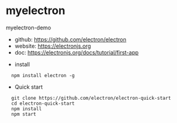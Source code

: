 # myelectron
myelectron-demo


* github: https://github.com/electron/electron
* website: https://electronjs.org
* doc: https://electronjs.org/docs/tutorial/first-app


- install
```
  npm install electron -g
```

- Quick start
```
  git clone https://github.com/electron/electron-quick-start
  cd electron-quick-start
  npm install
  npm start
```
